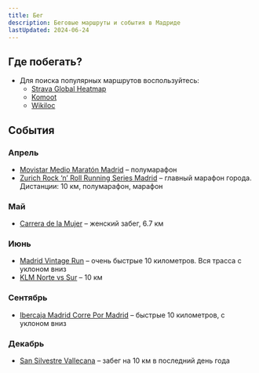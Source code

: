 ```yaml
---
title: Бег
description: Беговые маршруты и события в Мадриде
lastUpdated: 2024-06-24
---
```


## Где побегать?

- Для поиска популярных маршрутов воспользуйтесь:
  - [Strava Global Heatmap](https://www.strava.com/maps/global-heatmap?sport=Run&style=dark&terrain=false&labels=true&poi=true&cPhotos=true&gColor=blue&gOpacity=100#10/40.4181/-3.6649)
  - [Komoot](https://www.komoot.com/)
  - [Wikiloc](https://www.wikiloc.com/)

## События

### Апрель

- [Movistar Medio Maratón Madrid](https://www.mediomaratonmadrid.es/) – полумарафон
- [Zurich Rock ‘n’ Roll Running Series Madrid](https://rocknrollmadridrun.com/) – главный марафон города. Дистанции: 10 км, полумарафон, марафон

### Май

- [Carrera de la Mujer](https://www.carreradelamujer.com/) – женский забег, 6.7 км

### Июнь

- [Madrid Vintage Run](https://madridvintagerun.com/) – очень быстрые 10 километров. Вся трасса с уклоном вниз
- [KLM Norte vs Sur](https://klmnortevssur.com/) – 10 км

### Сентябрь

- [Ibercaja Madrid Corre Por Madrid](https://madridcorrepormadrid.org/) – быстрые 10 километров, с уклоном вниз

### Декабрь

- [San Silvestre Vallecana](https://www.sansilvestrevallecana.com/) – забег на 10 км в последний день года
